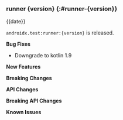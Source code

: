 ### runner {version} {:#runner-{version}}

{{date}}

`androidx.test:runner:{version}` is released.

**Bug Fixes**

* Downgrade to kotlin 1.9

**New Features**

**Breaking Changes**

**API Changes**

**Breaking API Changes**

**Known Issues**
